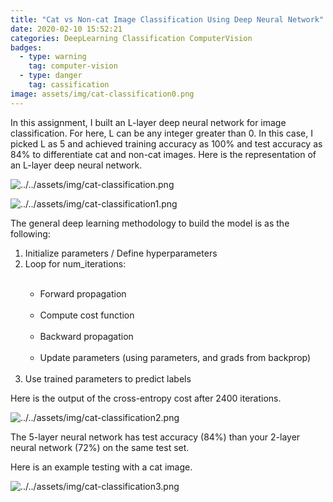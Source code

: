 ```yaml
---
title: "Cat vs Non-cat Image Classification Using Deep Neural Network"
date: 2020-02-10 15:52:21
categories: DeepLearning Classification ComputerVision
badges:
  - type: warning
    tag: computer-vision
  - type: danger
    tag: cassification
image: assets/img/cat-classification0.png
---
```


In this assignment, I built an L-layer deep neural network for image classification. For here, L can be any integer greater than 0. In this case, I picked L as 5 and achieved training accuracy as 100% and test accuracy as 84% to differentiate cat and non-cat images.
Here is the representation of an L-layer deep neural network.

<!--more-->

![../../assets/img/cat-classification.png](../../assets/img/cat-classification.png)

![../../assets/img/cat-classification1.png](../../assets/img/cat-classification1.png)

The general deep learning methodology to build the model is as the following:

<ol>
<li>Initialize parameters / Define hyperparameters</li>
<li>Loop for num_iterations:</li>
<ul>
       <li>Forward propagation</li>
       <li>Compute cost function</li>
       <li>Backward propagation</li>
       <li>Update parameters (using parameters, and grads from backprop)</li><br>
</ul>
<li>Use trained parameters to predict labels</li>
</ol>
   
Here is the output of the cross-entropy cost after 2400 iterations.

![../../assets/img/cat-classification2.png](../../assets/img/cat-classification2.png)

The 5-layer neural network has test accuracy (84%) than your 2-layer neural network (72%) on the same test set.

Here is an example testing with a cat image.

![../../assets/img/cat-classification3.png](../../assets/img/cat-classification3.png)
